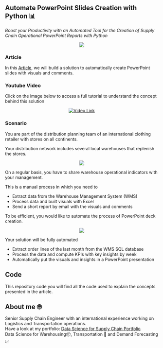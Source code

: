 ## Automate PowerPoint Slides Creation with Python 📊
*Boost your Productivity with an Automated Tool for the Creation of Supply Chain Operational PowerPoint Reports with Python*

<p align="center">
  <img align="center" src="https://miro.medium.com/max/640/1*7VsIJ0GqJDD41-iBnOBMhQ.png">
</p>

### Article
In this [Article](https://www.samirsaci.com/automate-powerpoint-slides-creation-with-python/), we will build a solution to automatically create PowerPoint slides 
with visuals and comments.

### Youtube Video
Click on the image below to access a full tutorial to understand the concept behind this solution
<div align="center">
  <a href="https://youtu.be/7CsAJeQeWTc"><img src=https://i.ytimg.com/vi/7CsAJeQeWTc/hqdefault.jpg?sqp=-oaymwEcCNACELwBSFTyq4qpAw4IARUAAIhCGAFwAcABBg==&rs=AOn4CLDQ2_ZYJQraKKLP_kQjIYaZ99TiXg" alt="Video Link"></a>
</div>


### Scenario
You are part of the distribution planning team of an international clothing retailer with stores on all continents.

Your distribution network includes several local warehouses that replenish the stores.

<p align="center">
  <img align="center" src="https://miro.medium.com/max/786/0*is83sxgN8c9frFe1.png">
</p>

On a regular basis, you have to share warehouse operational indicators with your management.

This is a manual process in which you need to

- Extract data from the Warehouse Management System (WMS)
- Process data and built visuals with Excel
- Send a short report by email with the visuals and comments

To be efficient, you would like to automate the process of PowerPoint deck creation.

<p align="center">
  <img align="center" src="https://cdn-images-1.medium.com/max/800/1*U6CScNXBStNN-BYUX_xIDQ.png">
</p>

Your solution will be fully automated

- Extract order lines of the last month from the WMS SQL database
- Process the data and compute KPIs with key insights by week
- Automatically put the visuals and insights in a PowerPoint presentation

## Code
This repository code you will find all the code used to explain the concepts presented in the article.

## About me 🤓
Senior Supply Chain Engineer with an international experience working on Logistics and Transportation operations. \
Have a look at my portfolio: [Data Science for Supply Chain Portfolio](https://samirsaci.com) \
Data Science for Warehousing📦, Transportation 🚚 and Demand Forecasting 📈 
 
